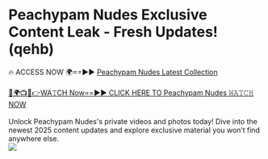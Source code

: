 # Peachypam Nudes Exclusive Content Leak - Fresh Updates! (qehb)

🔥 ACCESS NOW 🌍==►► <a href="https://tinyurl.com/yc657z5k" rel="nofollow">Peachypam Nudes Latest Collection</a>
<br><br>
[🔴🌍📺📱👉WA𝚃CH Now==►► CLICK HERE TO Peachypam Nudes 𝚆𝙰𝚃𝙲𝙷 NOW](https://tinyurl.com/yc657z5k)
<br><br>
Unlock Peachypam Nudes's private videos and photos today! Dive into the newest 2025 content updates and explore exclusive material you won’t find anywhere else.
<br>
<a href="https://tinyurl.com/yc657z5k" rel="nofollow" data-target="animated-image.originalLink"><img src="https://camo.githubusercontent.com/8a4f000d20f83aca3bf7ec5f350d767afa0574a8a352519fd8cfa583a6f93a33/68747470733a2f2f692e696d6775722e636f6d2f644a486b345a712e676966" data-canonical-src="https://i.imgur.com/dJHk4Zq.gif" style="max-width: 100%; display: inline-block;" data-target="animated-image.originalImage"></a>
<br>
